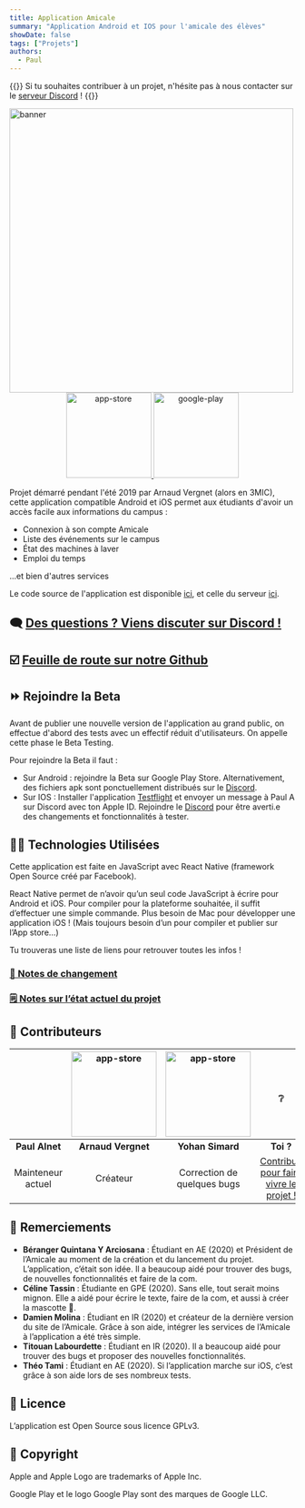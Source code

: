 ```yaml
---
title: Application Amicale
summary: "Application Android et IOS pour l'amicale des élèves"
showDate: false
tags: ["Projets"]
authors:
  - Paul
---
```


{{<alert>}}
Si tu souhaites contribuer à un projet, n'hésite pas à nous contacter sur le [serveur Discord](https://discord.gg/6qZ2c7J) !
{{</alert>}}

<img src="https://etud.insa-toulouse.fr/~amicale_app/images/promo/Banner.png" alt="banner" width="500"/>

<div align="center">
  <a href="https://apps.apple.com/us/app/id1477722148">
    <img src="https://etud.insa-toulouse.fr/~amicale_app/images/promo/app-store-badge.png" alt="app-store" width="150"/>
  </a>
  <a href="https://play.google.com/store/apps/details?id=fr.amicaleinsat.application">
    <img src="https://etud.insa-toulouse.fr/~amicale_app/images/promo/google-play-badge.png" alt="google-play" width="150"/>
  </a>
</div>

Projet démarré pendant l'été 2019 par Arnaud Vergnet (alors en 3MIC), cette application compatible Android et iOS permet aux étudiants d'avoir un accès facile aux informations du campus :
 - Connexion à son compte Amicale
 - Liste des événements sur le campus
 - État des machines à laver
 - Emploi du temps

...et bien d'autres services

Le code source de l'application est disponible [ici](https://git.etud.insa-toulouse.fr/vergnet/application-amicale), et celle du serveur [ici](https://git.etud.insa-toulouse.fr/vergnet/application-amicale-serveur).

## 🗨️ [Des questions ? Viens discuter sur Discord !](https://discord.gg/W8MeTec)

## ️☑️ [Feuille de route sur notre Github](https://github.com/ClubInfoInsaT/application-amicale/projects/1)

## ⏩ Rejoindre la Beta

Avant de publier une nouvelle version de l'application au grand public, on effectue d'abord des tests avec un effectif réduit d'utilisateurs. On appelle cette phase le Beta Testing.

Pour rejoindre la Beta il faut :

- Sur Android : rejoindre la Beta sur Google Play Store. Alternativement, des fichiers apk sont ponctuellement distribués sur le [Discord](https://discord.com/invite/W8MeTec).
- Sur IOS : Installer l'application [Testflight](https://apps.apple.com/fr/app/testflight/id899247664) et envoyer un message à Paul A sur Discord avec ton Apple ID.
Rejoindre le [Discord](https://discord.com/invite/W8MeTec) pour être averti.e des changements et fonctionnalités à tester.


## 👨‍💻 Technologies Utilisées

Cette application est faite en JavaScript avec React Native (framework Open Source créé par Facebook).

React Native permet de n’avoir qu’un seul code JavaScript à écrire pour Android et iOS. Pour compiler pour la plateforme souhaitée, il suffit d’effectuer une simple commande. Plus besoin de Mac pour développer une application iOS ! (Mais toujours besoin d’un pour compiler et publier sur l’App store…)

Tu trouveras une liste de liens pour retrouver toutes les infos !

### [📔️ Notes de changement](https://github.com/ClubInfoInsaT/application-amicale/blob/master/Changelog.md)

### [🗒️ Notes sur l’état actuel du projet](https://github.com/ClubInfoInsaT/application-amicale/blob/master/doc/NOTES.md)

## 🤝 Contributeurs

<table>
<thead>
  <tr>
    <th style="width: 174.517px;">&nbsp;</th>
    <th style="width: 171.5px;">
      <img src="https://secure.gravatar.com/avatar/8e33a1b2cedf7168e8468a1522cc8c56?d=identicon&amp;s=290" alt="app-store" width="150">
    </th>
    <th style="width: 168.483px;">
      <img src="https://secure.gravatar.com/avatar/9792c3643f98cddbc2a42e05422fe66e?d=identicon&amp;s=290" alt="app-store" width="150">
    </th>
    <th style="vertical-align: middle; width: 171.5px; text-align: center">
      <p style="margin-bottom: 0in; line-height: 100%;">❔</p>
    </th>
  </tr>
</thead>
<tbody>
  <tr>
    <td style="text-align: center; width: 174.517px;">
      <strong>Paul Alnet<br></strong>
    </td>
    <td style="text-align: center; width: 171.5px;">
      <strong>Arnaud Vergnet</strong>
    </td>
    <td style="text-align: center; width: 168.483px;">
      <strong>Yohan Simard</strong>
    </td>
    <td style="text-align: center; width: 171.5px;">
      <strong>Toi ?</strong>
    </td>
    </tr>
    <tr>
      <td style="text-align: center; width: 174.517px;">Mainteneur actuel</td>
      <td style="text-align: center; width: 171.5px;">Créateur</td>
      <td style="text-align: center; width: 168.483px;">Correction de quelques bugs</td>
      <td style="text-align: center; width: 171.5px;">
        <a title="Guide de contribution" href="https://wiki.etud.insa-toulouse.fr/books/application-mobile-campus/chapter/guide-de-contribution">
          Contribue pour faire vivre le projet !
        </a>
      </td>
    </tr>
  </tbody>
</table>


## 👏 Remerciements

- **Béranger Quintana Y Arciosana** : Étudiant en AE (2020) et Président de l’Amicale au moment de la création et du lancement du projet. L’application, c’était son idée. Il a beaucoup aidé pour trouver des bugs, de nouvelles fonctionnalités et faire de la com.
- **Céline Tassin** : Étudiante en GPE (2020). Sans elle, tout serait moins mignon. Elle a aidé pour écrire le texte, faire de la com, et aussi à créer la mascotte 🦊.
- **Damien Molina** : Étudiant en IR (2020) et créateur de la dernière version du site de l’Amicale. Grâce à son aide, intégrer les services de l’Amicale à l’application a été très simple.
- **Titouan Labourdette** : Étudiant en IR (2020). Il a beaucoup aidé pour trouver des bugs et proposer des nouvelles fonctionnalités.
- **Théo Tami** : Étudiant en AE (2020). Si l’application marche sur iOS, c’est grâce à son aide lors de ses nombreux tests.

## 📄 Licence
L’application est Open Source sous licence GPLv3.

## 🔐 Copyright
Apple and Apple Logo are trademarks of Apple Inc.

Google Play et le logo Google Play sont des marques de Google LLC.